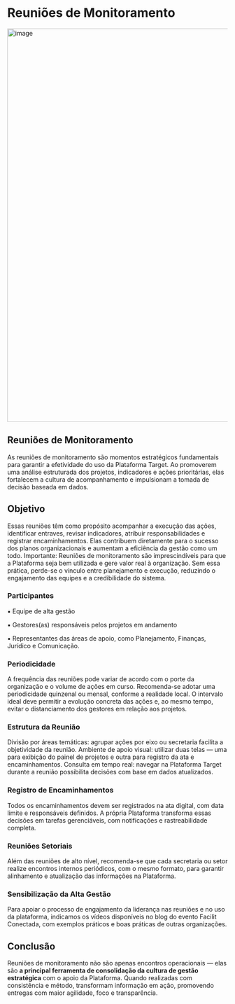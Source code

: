 # Reuniões de Monitoramento

<img width="1600" height="899" alt="image" src="https://github.com/user-attachments/assets/72368adc-f3d0-467a-b527-035d938d8b8b" />

## Reuniões de Monitoramento
As reuniões de monitoramento são momentos estratégicos fundamentais para garantir a efetividade do uso da Plataforma Target. Ao promoverem uma análise estruturada dos projetos, indicadores e ações prioritárias, elas fortalecem a cultura de acompanhamento e impulsionam a tomada de decisão baseada em dados.

## Objetivo
Essas reuniões têm como propósito acompanhar a execução das ações, identificar entraves, revisar indicadores, atribuir responsabilidades e registrar encaminhamentos. Elas contribuem diretamente para o sucesso dos planos organizacionais e aumentam a eficiência da gestão como um todo.
Importante: Reuniões de monitoramento são imprescindíveis para que a Plataforma seja bem utilizada e gere valor real à organização. Sem essa prática, perde-se o vínculo entre planejamento e execução, reduzindo o engajamento das equipes e a credibilidade do sistema.

### Participantes
▪️ Equipe de alta gestão

▪️ Gestores(as) responsáveis pelos projetos em andamento

▪️ Representantes das áreas de apoio, como Planejamento, Finanças, Jurídico e Comunicação.


### Periodicidade
A frequência das reuniões pode variar de acordo com o porte da organização e o volume de ações em curso. 
Recomenda-se adotar uma periodicidade quinzenal ou mensal, conforme a realidade local.
O intervalo ideal deve permitir a evolução concreta das ações e, ao mesmo tempo, evitar o distanciamento dos gestores em relação aos projetos.

### Estrutura da Reunião
Divisão por áreas temáticas: agrupar ações por eixo ou secretaria facilita a objetividade da reunião.
Ambiente de apoio visual: utilizar duas telas — uma para exibição do painel de projetos e outra para registro da ata e encaminhamentos.
Consulta em tempo real: navegar na Plataforma Target durante a reunião possibilita decisões com base em dados atualizados.

### Registro de Encaminhamentos
Todos os encaminhamentos devem ser registrados na ata digital, com data limite e responsáveis definidos. A própria Plataforma transforma essas decisões em tarefas gerenciáveis, com notificações e rastreabilidade completa.

### Reuniões Setoriais
Além das reuniões de alto nível, recomenda-se que cada secretaria ou setor realize encontros internos periódicos, com o mesmo formato, para garantir alinhamento e atualização das informações na Plataforma.

### Sensibilização da Alta Gestão
Para apoiar o processo de engajamento da liderança nas reuniões e no uso da plataforma, indicamos os vídeos disponíveis no blog do evento Facilit Conectada, com exemplos práticos e boas práticas de outras organizações.

## Conclusão
Reuniões de monitoramento não são apenas encontros operacionais — elas são **a principal ferramenta de consolidação da cultura de gestão estratégica** com o apoio da Plataforma. Quando realizadas com consistência e método, transformam informação em ação, promovendo entregas com maior agilidade, foco e transparência.


